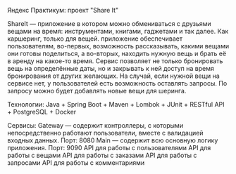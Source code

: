 Яндекс Практикум: проект "Share It"

ShareIt — приложение в котором можно обмениваться с друзьями вещами на время: инструментами, книгами, гаджетами и так далее. Как каршеринг, только для вещей. приложение обеспечивает пользователям, во-первых, возможность рассказывать, какими вещами они готовы поделиться, а во-вторых, находить нужную вещь и брать её в аренду на какое-то время. Сервис позволяет не только бронировать вещь на определённые даты, но и закрывать к ней доступ на время бронирования от других желающих. На случай, если нужной вещи на сервисе нет, у пользователей есть возможность оставлять запросы. По запросу можно будет добавлять новые вещи для шеринга.

Технологии: Java + Spring Boot + Maven + Lombok + JUnit + RESTful API + PostgreSQL + Docker

Сервисы:
Gateway — содержит контроллеры, с которыми непосредственно работают пользователи, вместе с валидацией входных данных.
Порт: 8080
Main — содержит всю основную логику приложения.
Порт: 9090
API для работы с пользователями
API для работы с вещами
API для работы с заказами
API для работы с запросами
API для работы с комментариями
